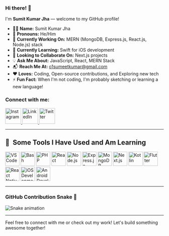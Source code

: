 ### Hi there! 👋  
I'm **Sumit Kumar Jha** — welcome to my GitHub profile!

- 👨‍💻 **Name:** Sumit Kumar Jha  
- 👤 **Pronouns:** He/Him  
- 🔭 **Currently Working On:** MERN (MongoDB, Express.js, React.js, Node.js) stack  
- 🌱 **Currently Learning:** Swift for iOS development  
- 🤝 **Looking to Collaborate On:** Next.js projects  
- 💡 **Ask Me About:** JavaScript, React, MERN Stack  
- 📬 **Reach Me At:** [o1sumeetkumar@gmail.com](mailto:o1sumeetkumar@gmail.com)  
- ❤️ **Loves:** Coding, Open-source contributions, and Exploring new tech  
- ⚡ **Fun Fact:** When I'm not coding, I'm probably sketching or learning a new language!

### Connect with me:
<a href="https://www.instagram.com/o1sumitkumar/">
  <img height="50" src="https://user-images.githubusercontent.com/46517096/166974368-9798f39f-1f46-499c-b14e-81f0a3f83a06.png" alt="Instagram"/>
</a>
<a href="https://www.linkedin.com/in/o1sumitkumar/">
  <img height="50" src="https://cdn.jsdelivr.net/gh/devicons/devicon/icons/linkedin/linkedin-original.svg" alt="LinkedIn"/>
</a>
<a href="https://twitter.com/o1sumitkumar">
  <img height="50" src="https://cdn.jsdelivr.net/gh/devicons/devicon/icons/twitter/twitter-original.svg" alt="Twitter"/>
</a>

---

<h2> 🚀 &nbsp;Some Tools I Have Used and Am Learning</h2>

<p align="left">
<img src="https://cdn.jsdelivr.net/gh/devicons/devicon/icons/vscode/vscode-original.svg" alt="VSCode" width="45" height="45"/>
<img src="https://cdn.jsdelivr.net/gh/devicons/devicon/icons/bash/bash-original.svg" alt="Bash" width="45" height="45"/>
<img src="https://cdn.jsdelivr.net/gh/devicons/devicon/icons/php/php-original.svg" alt="PHP" width="45" height="45"/>
<img src="https://cdn.jsdelivr.net/gh/devicons/devicon/icons/react/react-original.svg" alt="React" width="45" height="45"/>
<img src="https://cdn.jsdelivr.net/gh/devicons/devicon/icons/nodejs/nodejs-original.svg" alt="Node.js" width="45" height="45"/>
<img src="https://cdn.jsdelivr.net/gh/devicons/devicon/icons/express/express-original.svg" alt="Express.js" width="45" height="45"/>
<img src="https://cdn.jsdelivr.net/gh/devicons/devicon/icons/mongodb/mongodb-original.svg" alt="MongoDB" width="45" height="45"/>
<img src="https://cdn.jsdelivr.net/gh/devicons/devicon/icons/nextjs/nextjs-original.svg" alt="Next.js" width="45" height="45"/>
<img src="https://cdn.jsdelivr.net/gh/devicons/devicon/icons/kotlin/kotlin-original.svg" alt="Kotlin" width="45" height="45"/>
<img src="https://cdn.jsdelivr.net/gh/devicons/devicon/icons/flutter/flutter-original.svg" alt="Flutter" width="45" height="45"/>
<img src="https://cdn.jsdelivr.net/gh/devicons/devicon/icons/react/react-original.svg" alt="React Native" width="45" height="45"/>
<img src="https://cdn.jsdelivr.net/gh/devicons/devicon/icons/swift/swift-original.svg" alt="iOS Development" width="45" height="45"/>
<img src="https://cdn.jsdelivr.net/gh/devicons/devicon/icons/android/android-original.svg" alt="Android Development" width="45" height="45"/>
</p>

---

### GitHub Contribution Snake 🐍
![Snake animation](https://github.com/o1sumitkumar/o1sumitkumar/blob/output/github-contribution-grid-snake.svg)

---

Feel free to connect with me or check out my work! Let's build something awesome together!
